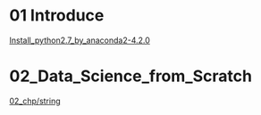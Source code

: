 # 01 Introduce
[Install_python2.7_by_anaconda2-4.2.0](01_Install_and_Use_python2.7/01_Install_python2.7_by_anaconda2-4.2.0/01_python_install.md)

# 02_Data_Science_from_Scratch
[02_chp/string](02_Data_Science_from_Scratch/02_chp/02.01.07_string.md)
